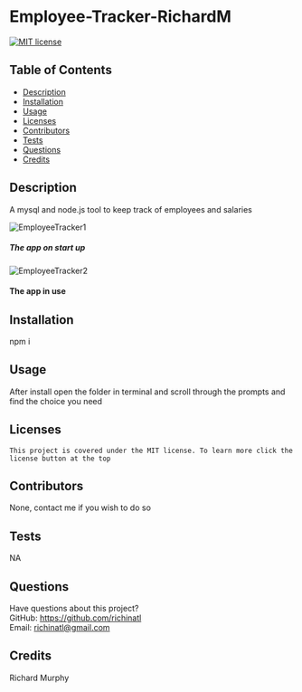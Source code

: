 # Employee-Tracker-RichardM

[![MIT license](https://img.shields.io/badge/License-MIT-blue.svg)](https://lbesson.mit-license.org/)

## Table of Contents

- [Description](#description)
- [Installation](#installation)
- [Usage](#usage)
- [Licenses](#licenses)
- [Contributors](#contributors)
- [Tests](#tests)
- [Questions](#questions)
- [Credits](#credits)

## Description

A mysql and node.js tool to keep track of employees and salaries

![EmployeeTracker1](https://user-images.githubusercontent.com/95508564/171775616-c5315132-dc2f-49fa-93ab-5fa9fedd5a79.png)
##### The app on start up

![EmployeeTracker2](https://user-images.githubusercontent.com/95508564/171775673-cb919433-5f00-4e04-9ad2-af17625e8bf4.png)
#### The app in use




## Installation

npm i

## Usage

After install open the folder in terminal and scroll through the prompts and find the choice you need

## Licenses

    This project is covered under the MIT license. To learn more click the license button at the top

## Contributors

None, contact me if you wish to do so

## Tests

NA

## Questions

Have questions about this project?  
 GitHub: https://github.com/richinatl  
 Email: richinatl@gmail.com

## Credits

Richard Murphy
